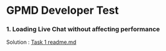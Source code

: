 # GPMD Developer Test

### 1. Loading Live Chat without affecting performance

Solution : [Task 1 readme.md](Frontend/readme.md)